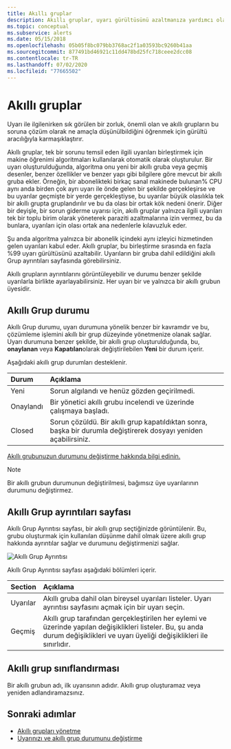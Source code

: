 ```yaml
---
title: Akıllı gruplar
description: Akıllı gruplar, uyarı gürültüsünü azaltmanıza yardımcı olan uyarıların toplamalarına sahiptir
ms.topic: conceptual
ms.subservice: alerts
ms.date: 05/15/2018
ms.openlocfilehash: 05b05f8bc079bb3768ac2f1a03593bc9260b41aa
ms.sourcegitcommit: 877491bd46921c11dd478bd25fc718ceee2dcc08
ms.contentlocale: tr-TR
ms.lasthandoff: 07/02/2020
ms.locfileid: "77665502"
---
```

# <a name="smart-groups"></a>Akıllı gruplar

Uyarı ile ilgilenirken sık görülen bir zorluk, önemli olan ve akıllı grupların bu soruna çözüm olarak ne amaçla düşünülbildiğini öğrenmek için gürültü aracılığıyla karmaşıklaştırır.  

Akıllı gruplar, tek bir sorunu temsil eden ilgili uyarıları birleştirmek için makine öğrenimi algoritmaları kullanılarak otomatik olarak oluşturulur.  Bir uyarı oluşturulduğunda, algoritma onu yeni bir akıllı gruba veya geçmiş desenler, benzer özellikler ve benzer yapı gibi bilgilere göre mevcut bir akıllı gruba ekler. Örneğin, bir abonelikteki birkaç sanal makinede bulunan% CPU aynı anda birden çok ayrı uyarı ile önde gelen bir şekilde gerçekleşirse ve bu uyarılar geçmişte bir yerde gerçekleştiyse, bu uyarılar büyük olasılıkla tek bir akıllı grupta gruplandırılır ve bu da olası bir ortak kök nedeni önerir. Diğer bir deyişle, bir sorun giderme uyarısı için, akıllı gruplar yalnızca ilgili uyarıları tek bir toplu birim olarak yöneterek paraziti azaltmalarına izin vermez, bu da bunlara, uyarıları için olası ortak ana nedenlerle kılavuzluk eder.

Şu anda algoritma yalnızca bir abonelik içindeki aynı izleyici hizmetinden gelen uyarıları kabul eder. Akıllı gruplar, bu birleştirme sırasında en fazla %99 uyarı gürültüsünü azaltabilir. Uyarıların bir gruba dahil edildiğini akıllı Grup ayrıntıları sayfasında görebilirsiniz.

Akıllı grupların ayrıntılarını görüntüleyebilir ve durumu benzer şekilde uyarılarla birlikte ayarlayabilirsiniz. Her uyarı bir ve yalnızca bir akıllı grubun üyesidir. 

## <a name="smart-group-state"></a>Akıllı Grup durumu

Akıllı Grup durumu, uyarı durumuna yönelik benzer bir kavramdır ve bu, çözümleme işlemini akıllı bir grup düzeyinde yönetmenize olanak sağlar. Uyarı durumuna benzer şekilde, bir akıllı grup oluşturulduğunda, bu, **onaylanan** veya **Kapatılan**olarak değiştirilebilen **Yeni** bir durum içerir.

Aşağıdaki akıllı grup durumları desteklenir.

| Durum | Açıklama |
|:---|:---|
| Yeni | Sorun algılandı ve henüz gözden geçirilmedi. |
| Onaylandı | Bir yönetici akıllı grubu incelendi ve üzerinde çalışmaya başladı. |
| Closed | Sorun çözüldü. Bir akıllı grup kapatıldıktan sonra, başka bir durumla değiştirerek dosyayı yeniden açabilirsiniz. |

[Akıllı grubunuzun durumunu değiştirme hakkında bilgi edinin.](https://aka.ms/managing-alert-smart-group-states)

> [!NOTE]
>  Bir akıllı grubun durumunun değiştirilmesi, bağımsız üye uyarılarının durumunu değiştirmez.

## <a name="smart-group-details-page"></a>Akıllı Grup ayrıntıları sayfası

Akıllı Grup Ayrıntısı sayfası, bir akıllı grup seçtiğinizde görüntülenir. Bu, grubu oluşturmak için kullanılan düşünme dahil olmak üzere akıllı grup hakkında ayrıntılar sağlar ve durumunu değiştirmenizi sağlar.
 
![Akıllı Grup Ayrıntısı](media/alerts-smartgroups-overview/smart-group-detail.png)


Akıllı Grup Ayrıntısı sayfası aşağıdaki bölümleri içerir.

| Section | Açıklama |
|:---|:---|
| Uyarılar | Akıllı gruba dahil olan bireysel uyarıları listeler. Uyarı ayrıntısı sayfasını açmak için bir uyarı seçin. |
| Geçmiş | Akıllı grup tarafından gerçekleştirilen her eylemi ve üzerinde yapılan değişiklikleri listeler. Bu, şu anda durum değişiklikleri ve uyarı üyeliği değişiklikleri ile sınırlıdır. |

## <a name="smart-group-taxonomy"></a>Akıllı grup sınıflandırması

Bir akıllı grubun adı, ilk uyarısının adıdır. Akıllı grup oluşturamaz veya yeniden adlandıramazsınız.

## <a name="next-steps"></a>Sonraki adımlar

- [Akıllı grupları yönetme](https://aka.ms/managing-smart-groups)
- [Uyarınızı ve akıllı grup durumunu değiştirme](https://aka.ms/managing-alert-smart-group-states)



